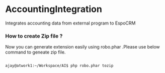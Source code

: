 # AccountingIntegration
Integrates accounting data from external program to EspoCRM

### How to create Zip file ?
Now you can generate extension easily using robo.phar .Please use below command to geneate zip file.

```shell

ajay@atwork1:~/Workspace/AI$ php robo.phar tozip

```
